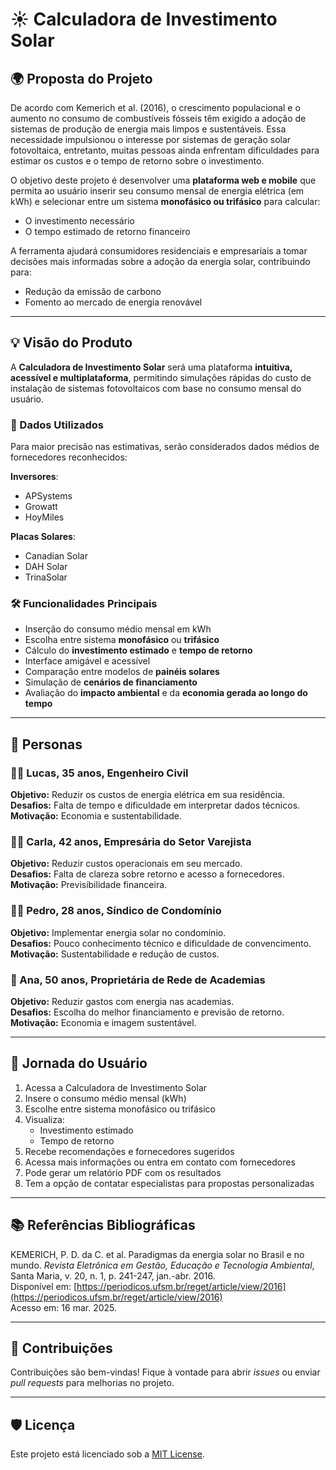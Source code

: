 # ☀️ Calculadora de Investimento Solar

## 🌍 Proposta do Projeto

De acordo com Kemerich et al. (2016), o crescimento populacional e o aumento no consumo de combustíveis fósseis têm exigido a adoção de sistemas de produção de energia mais limpos e sustentáveis. Essa necessidade impulsionou o interesse por sistemas de geração solar fotovoltaica, entretanto, muitas pessoas ainda enfrentam dificuldades para estimar os custos e o tempo de retorno sobre o investimento.

O objetivo deste projeto é desenvolver uma **plataforma web e mobile** que permita ao usuário inserir seu consumo mensal de energia elétrica (em kWh) e selecionar entre um sistema **monofásico ou trifásico** para calcular:

- O investimento necessário
- O tempo estimado de retorno financeiro

A ferramenta ajudará consumidores residenciais e empresariais a tomar decisões mais informadas sobre a adoção da energia solar, contribuindo para:

- Redução da emissão de carbono
- Fomento ao mercado de energia renovável

---

## 💡 Visão do Produto

A **Calculadora de Investimento Solar** será uma plataforma **intuitiva, acessível e multiplataforma**, permitindo simulações rápidas do custo de instalação de sistemas fotovoltaicos com base no consumo mensal do usuário.

### 🔧 Dados Utilizados
Para maior precisão nas estimativas, serão considerados dados médios de fornecedores reconhecidos:

**Inversores**:
- APSystems
- Growatt
- HoyMiles

**Placas Solares**:
- Canadian Solar
- DAH Solar
- TrinaSolar

### 🛠️ Funcionalidades Principais

- Inserção do consumo médio mensal em kWh
- Escolha entre sistema **monofásico** ou **trifásico**
- Cálculo do **investimento estimado** e **tempo de retorno**
- Interface amigável e acessível
- Comparação entre modelos de **painéis solares**
- Simulação de **cenários de financiamento**
- Avaliação do **impacto ambiental** e da **economia gerada ao longo do tempo**

---

## 👥 Personas

### 🧑‍🔧 Lucas, 35 anos, Engenheiro Civil

**Objetivo:** Reduzir os custos de energia elétrica em sua residência.  
**Desafios:** Falta de tempo e dificuldade em interpretar dados técnicos.  
**Motivação:** Economia e sustentabilidade.

### 👩‍💼 Carla, 42 anos, Empresária do Setor Varejista

**Objetivo:** Reduzir custos operacionais em seu mercado.  
**Desafios:** Falta de clareza sobre retorno e acesso a fornecedores.  
**Motivação:** Previsibilidade financeira.

### 🧑‍💼 Pedro, 28 anos, Síndico de Condomínio

**Objetivo:** Implementar energia solar no condomínio.  
**Desafios:** Pouco conhecimento técnico e dificuldade de convencimento.  
**Motivação:** Sustentabilidade e redução de custos.

### 👩 Ana, 50 anos, Proprietária de Rede de Academias

**Objetivo:** Reduzir gastos com energia nas academias.  
**Desafios:** Escolha do melhor financiamento e previsão de retorno.  
**Motivação:** Economia e imagem sustentável.

---

## 🧭 Jornada do Usuário

1. Acessa a Calculadora de Investimento Solar
2. Insere o consumo médio mensal (kWh)
3. Escolhe entre sistema monofásico ou trifásico
4. Visualiza:
   - Investimento estimado
   - Tempo de retorno
5. Recebe recomendações e fornecedores sugeridos
6. Acessa mais informações ou entra em contato com fornecedores
7. Pode gerar um relatório PDF com os resultados
8. Tem a opção de contatar especialistas para propostas personalizadas

---

## 📚 Referências Bibliográficas

KEMERICH, P. D. da C. et al. Paradigmas da energia solar no Brasil e no mundo. *Revista Eletrônica em Gestão, Educação e Tecnologia Ambiental*, Santa Maria, v. 20, n. 1, p. 241-247, jan.-abr. 2016.  
Disponível em: [https://periodicos.ufsm.br/reget/article/view/2016](https://periodicos.ufsm.br/reget/article/view/2016)  
Acesso em: 16 mar. 2025.

---

## 🚀 Contribuições

Contribuições são bem-vindas! Fique à vontade para abrir *issues* ou enviar *pull requests* para melhorias no projeto.

---

## 🛡️ Licença

Este projeto está licenciado sob a [MIT License](LICENSE).

